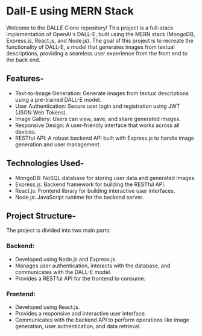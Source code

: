 # Dall-E using MERN Stack

Welcome to the DALLE Clone repository! This project is a full-stack implementation of OpenAI's DALL-E, built using the MERN stack (MongoDB, Express.js, React.js, and Node.js). The goal of this project is to recreate the functionality of DALL-E, a model that generates images from textual descriptions, providing a seamless user experience from the front end to the back end.

## Features-
* Text-to-Image Generation: Generate images from textual descriptions using a pre-trained DALL-E model.
* User Authentication: Secure user login and registration using JWT (JSON Web Tokens).
* Image Gallery: Users can view, save, and share generated images.
* Responsive Design: A user-friendly interface that works across all devices.
* RESTful API: A robust backend API built with Express.js to handle image generation and user management.

## Technologies Used-
* MongoDB: NoSQL database for storing user data and generated images.
* Express.js: Backend framework for building the RESTful API.
* React.js: Frontend library for building interactive user interfaces.
* Node.js: JavaScript runtime for the backend server.

## Project Structure-
The project is divided into two main parts:

### Backend:

* Developed using Node.js and Express.js.
* Manages user authentication, interacts with the database, and communicates with the DALL-E model.
* Provides a RESTful API for the frontend to consume.

### Frontend:

* Developed using React.js.
* Provides a responsive and interactive user interface.
* Communicates with the backend API to perform operations like image generation, user authentication, and data retrieval.

